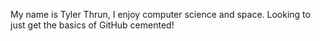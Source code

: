 My name is Tyler Thrun, I enjoy computer science and space. Looking to just get the basics of GitHub cemented!
